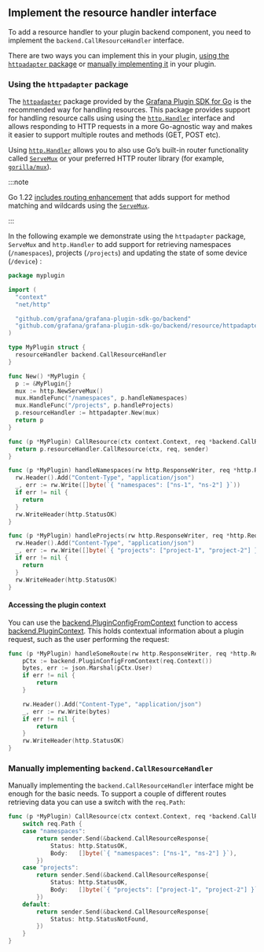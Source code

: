 ## Implement the resource handler interface

To add a resource handler to your plugin backend component, you need to implement the `backend.CallResourceHandler` interface.

There are two ways you can implement this in your plugin, [using the `httpadapter` package](#using-the-httpadapter-package) or [manually implementing it](#manually-implementing-backendcallresourcehandler) in your plugin.

### Using the `httpadapter` package

The [`httpadapter`](https://pkg.go.dev/github.com/grafana/grafana-plugin-sdk-go/backend/resource/httpadapter) package provided by the [Grafana Plugin SDK for Go](../../key-concepts/backend-plugins/grafana-plugin-sdk-for-go) is the recommended way for handling resources. This package provides support for handling resource calls using using the [`http.Handler`](https://pkg.go.dev/net/http#Handler) interface and allows responding to HTTP requests in a more Go-agnostic way and makes it easier to support multiple routes and methods (GET, POST etc).

Using [`http.Handler`](https://pkg.go.dev/net/http#Handler) allows you to also use Go’s built-in router functionality called [`ServeMux`](https://pkg.go.dev/net/http#ServeMux) or your preferred HTTP router library (for example, [`gorilla/mux`](https://github.com/gorilla/mux)).

:::note

Go 1.22 [includes routing enhancement](https://go.dev/blog/routing-enhancements) that adds support for method matching and wildcards using the [`ServeMux`](https://pkg.go.dev/net/http#ServeMux).

:::

In the following example we demonstrate using the `httpadapter` package, `ServeMux` and `http.Handler` to add support for retrieving namespaces (`/namespaces`), projects (`/projects`) and updating the state of some device (`/device`) :

```go
package myplugin

import (
  "context"
  "net/http"

  "github.com/grafana/grafana-plugin-sdk-go/backend"
  "github.com/grafana/grafana-plugin-sdk-go/backend/resource/httpadapter"
)

type MyPlugin struct {
  resourceHandler backend.CallResourceHandler
}

func New() *MyPlugin {
  p := &MyPlugin{}
  mux := http.NewServeMux()
  mux.HandleFunc("/namespaces", p.handleNamespaces)
  mux.HandleFunc("/projects", p.handleProjects)
  p.resourceHandler := httpadapter.New(mux)
  return p
}

func (p *MyPlugin) CallResource(ctx context.Context, req *backend.CallResourceRequest, sender backend.CallResourceResponseSender) error {
  return p.resourceHandler.CallResource(ctx, req, sender)
}

func (p *MyPlugin) handleNamespaces(rw http.ResponseWriter, req *http.Request) {
  rw.Header().Add("Content-Type", "application/json")
  _, err := rw.Write([]byte(`{ "namespaces": ["ns-1", "ns-2"] }`))
  if err != nil {
    return
  }
  rw.WriteHeader(http.StatusOK)
}

func (p *MyPlugin) handleProjects(rw http.ResponseWriter, req *http.Request) {
  rw.Header().Add("Content-Type", "application/json")
  _, err := rw.Write([]byte(`{ "projects": ["project-1", "project-2"] }`))
  if err != nil {
    return
  }
  rw.WriteHeader(http.StatusOK)
}
```

#### Accessing the plugin context

You can use the [backend.PluginConfigFromContext](https://pkg.go.dev/github.com/grafana/grafana-plugin-sdk-go/backend#PluginConfigFromContext) function to access [backend.PluginContext](https://pkg.go.dev/github.com/grafana/grafana-plugin-sdk-go/backend#PluginContext). This holds contextual information about a plugin request, such as the user performing the request:

```go
func (p *MyPlugin) handleSomeRoute(rw http.ResponseWriter, req *http.Request) {
	pCtx := backend.PluginConfigFromContext(req.Context())
	bytes, err := json.Marshal(pCtx.User)
	if err != nil {
		return
	}

	rw.Header().Add("Content-Type", "application/json")
	_, err := rw.Write(bytes)
	if err != nil {
		return
	}
	rw.WriteHeader(http.StatusOK)
}
```

### Manually implementing `backend.CallResourceHandler`

Manually implementing the `backend.CallResourceHandler` interface might be enough for the basic needs. To support a couple of different routes retrieving data you can use a switch with the `req.Path`:

```go
func (p *MyPlugin) CallResource(ctx context.Context, req *backend.CallResourceRequest, sender backend.CallResourceResponseSender) error {
	switch req.Path {
	case "namespaces":
		return sender.Send(&backend.CallResourceResponse{
			Status: http.StatusOK,
			Body:   []byte(`{ "namespaces": ["ns-1", "ns-2"] }`),
		})
	case "projects":
		return sender.Send(&backend.CallResourceResponse{
			Status: http.StatusOK,
			Body:   []byte(`{ "projects": ["project-1", "project-2"] }`),
		})
	default:
		return sender.Send(&backend.CallResourceResponse{
			Status: http.StatusNotFound,
		})
	}
}
```
